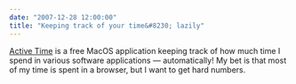 ```yaml
---
date: "2007-12-28 12:00:00"
title: "Keeping track of your time&#8230; lazily"
---
```




[Active Time](http://osiris.laya.com/projects/activetimer/) is a free MacOS application keeping track of how much time I spend in various software applications &mdash; automatically! My bet is that most of my time is spent in a browser, but I want to get hard numbers.

